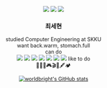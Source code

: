 <div align="center">
<a href="mailto:worldbright0@gmail.com"><img src="https://img.shields.io/badge/-worldbright0%40gmail.com-red?style=flat&logo=gmail&logoColor=white"></a>
<a href="http://blog.naver.com/chltpgus11"><img src="https://img.shields.io/badge/-blog-brightgreen?logo=LiveChat&logoColor=white"></a>
<a href="https://www.acmicpc.net/user/worldbright"><img src="https://img.shields.io/badge//%3C%3E-baekjoon-blue?labelColor=blue"></a>

### __최세현__  

studied Computer Engineering at SKKU  
want back.warm, stomach.full  
can do  
<img src="https://img.shields.io/badge/-C-informational?logo=C">
<img src="https://img.shields.io/badge/-C++-informational?logo=C%2B%2B">
<img src="https://img.shields.io/badge/-Python-9cf?logo=python">
<img src="https://img.shields.io/badge/-PyTorch-white?logo=pytorch">
<img src="https://img.shields.io/badge/-Java-orange?logo=Java">
<img src="https://img.shields.io/badge/-Spring-green?logo=spring">
<img src="https://img.shields.io/badge/-Spring Boot-green?logo=springboot">
like to do  
🎹🎸🎤🎮🎬🎨🖋🏕

[![worldbright's GitHub stats](https://github-readme-stats.vercel.app/api?username=worldbright)](https://github.com/worldbright/)
</div>
